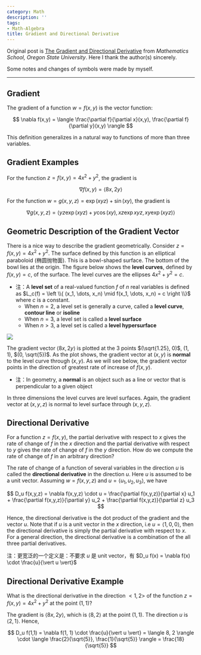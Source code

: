 ```yaml
---
category: Math
description: ''
tags:
- Math-Algebra
title: Gradient and Directional Derivative
---
```


Original post is [The Gradient and Directional Derivative](https://math.oregonstate.edu/home/programs/undergrad/CalculusQuestStudyGuides/vcalc/grad/grad.html) from _Mathematics School, Oregon State University_. Here I thank the author(s) sincerely. 

Some notes and changes of symbols were made by myself.

-----

## Gradient

The gradient of a function $w=f(x,y)$ is the vector function:

$$
\nabla f(x,y) = \langle \frac{\partial f}{\partial x}(x,y), \frac{\partial f}{\partial y}(x,y) \rangle
$$

This definition generalizes in a natural way to functions of more than three variables.

## Gradient Examples

For the function $z=f(x,y)=4x^2+y^2$, the gradient is

$$
\nabla f(x,y) = \langle 8x, 2y \rangle
$$

For the function $w=g(x,y,z)=\exp(xyz)+\sin(xy)$, the gradient is

$$
\nabla g(x, y, z) = \langle yz \exp(xyz) + y \cos(xy), xz \exp{xyz}, xy \exp(xyz) \rangle
$$

## Geometric Description of the Gradient Vector

There is a nice way to describe the gradient geometrically. Consider $z=f(x,y)=4x^2+y^2$. The surface defined by this function is an elliptical paraboloid (椭圆抛物面). This is a bowl-shaped surface. The bottom of the bowl lies at the origin. The figure below shows the **level curves**, defined by $f(x,y)=c$, of the surface. The level curves are the ellipses $4x^2+y^2=c$.

- 注：A **level set** of a real-valued function $f$ of $n$ real variables is defined as $L_c(f) = \left \\{ (x_1, \dots, x_n) \mid f(x_1, \dots, x_n) = c \right \\}$ where $c$ is a constant. 
    - When $n=2$, a level set is generally a curve, called a **level curve**, **contour line** or **isoline**
    - When $n=3$, a level set is called a **level surface**
    - When $n>3$, a level set is called a **level hypersurface**

![](https://farm1.staticflickr.com/800/40350203525_4937a18286_o_d.gif)

The gradient vector $\langle 8x,2y \rangle$ is plotted at the 3 points $(\sqrt{1.25}, 0)$, $(1,1)$, $(0, \sqrt{5})$. As the plot shows, the gradient vector at $(x,y)$ is **normal** to the level curve through $(x,y)$. As we will see below, the gradient vector points in the direction of greatest rate of increase of $f(x,y)$.

- 注：In geometry, a **normal** is an object such as a line or vector that is perpendicular to a given object

In three dimensions the level curves are level surfaces. Again, the gradient vector at $(x,y,z)$ is normal to level surface through $(x,y,z)$.

## Directional Derivative

For a function $z=f(x,y)$, the partial derivative with respect to $x$ gives the rate of change of $f$ in the $x$ direction and the partial derivative with respect to $y$ gives the rate of change of $f$ in the $y$ direction. How do we compute the rate of change of $f$ in an arbitrary direction?

The rate of change of a function of several variables in the direction $u$ is called the **directional derivative** in the direction $u$. Here $u$ is assumed to be a unit vector. Assuming $w=f(x,y,z)$ and $u = \langle u_1,u_2,u_3 \rangle$, we have

$$
D_u f(x,y,z) = \nabla f(x,y,z) \cdot u = \frac{\partial f(x,y,z)}{\partial x} u_1 + \frac{\partial f(x,y,z)}{\partial y} u_2 + \frac{\partial f(x,y,z)}{\partial z} u_3
$$

Hence, the directional derivative is the dot product of the gradient and the vector $u$. Note that if $u$ is a unit vector in the $x$ direction, i.e $u=\langle 1,0,0 \rangle$, then the directional derivative is simply the partial derivative with respect to $x$. For a general direction, the directional derivative is a combination of the all three partial derivatives.

注：更宽泛的一个定义是：不要求 $u$ 是 unit vector，有 $D_u f(x) = \nabla f(x) \cdot \frac{u}{\vert u \vert}$

## Directional Derivative Example

What is the directional derivative in the direction $<1,2>$ of the function $z=f(x,y)=4x^2+y^2$ at the point $(1,1)$? 

The gradient is $\langle 8x,2y \rangle$, which is $\langle 8,2 \rangle$ at the point $(1,1)$. The direction $u$ is $\langle 2,1 \rangle$. Hence,

$$
D_u f(1,1) = \nabla f(1, 1) \cdot \frac{u}{\vert u \vert} = \langle 8, 2 \rangle \cdot \langle \frac{2}{\sqrt{5}}, \frac{1}{\sqrt{5}} \rangle = \frac{18}{\sqrt{5}}
$$